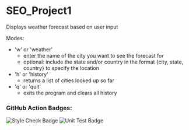 # SEO_Project1

Displays weather forecast based on user input

Modes:
- 'w' or 'weather'
    - enter the name of the city you want to see the forecast for
    - optional: include the state and/or country in the format {city, state, country} to specify the location
- 'h' or 'history'
    - returns a list of cities looked up so far
- 'q' or 'quit'
    - exits the program and clears all history

### GitHub Action Badges:
![[Style Check Badge](https://github.com/github/docs/actions/workflows/main.yml/badge.svg)](https://github.com/sonialiao/SEO_Project1/actions/workflows/stylecheck.yaml/badge.svg)
![[Unit Test Badge](https://github.com/sonialiao/SEO_Project1/actions/workflows/unittest.yaml/badge.svg)](https://github.com/sonialiao/SEO_Project1/actions/workflows/unittest.yaml/badge.svg)
